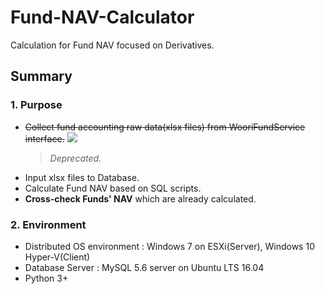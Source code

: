 # Fund-NAV-Calculator
Calculation for Fund NAV focused on Derivatives.

## Summary
### 1. Purpose
   - ~~Collect fund accounting raw data(xlsx files) from WooriFundService interface.~~
     ![](https://github.com/tooget/Fund-NAV-Calculator/blob/master/esxi-win7-datacollection-demo.gif)
      > _Deprecated._
   - Input xlsx files to Database.
   - Calculate Fund NAV based on SQL scripts.
   - **Cross-check Funds' NAV** which are already calculated.
### 2. Environment
   - Distributed OS environment : Windows 7 on ESXi(Server), Windows 10 Hyper-V(Client)
   - Database Server : MySQL 5.6 server on Ubuntu LTS 16.04
   - Python 3+
